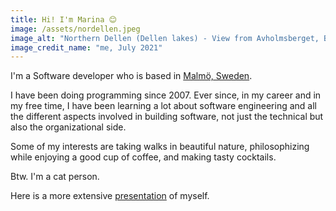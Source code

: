 ```yaml
---
title: Hi! I'm Marina 😊
image: /assets/nordellen.jpeg
image_alt: "Northern Dellen (Dellen lakes) - View from Avholmsberget, Bjuråker in Hälsingland, Sweden"
image_credit_name: "me, July 2021"
---
```


I'm a Software developer who is based in [Malmö, Sweden](https://www.google.se/maps/place/Malmö/@55.5702455,12.9457618,12z/data=!3m1!4b1!4m5!3m4!1s0x465305a574c491ff:0xd3a905dfbd4888e5!8m2!3d55.604981!4d13.003822?hl=en).

I have been doing programming since 2007. Ever since, in my career and in my free time, I have been learning a lot about software engineering and all the different aspects involved in building software, not just the technical but also the organizational side.

Some of my interests are taking walks in beautiful nature, philosophizing while enjoying a good cup of coffee, and making tasty cocktails.

Btw. I'm a cat person.

Here is a more extensive [presentation](/presentation) of myself.